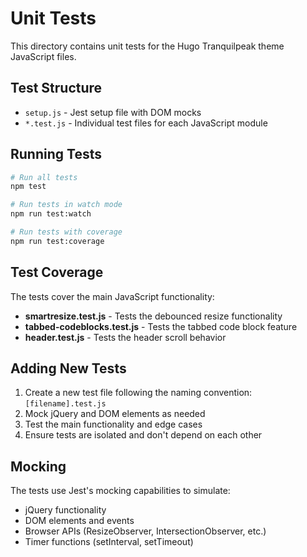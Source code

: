 # Unit Tests

This directory contains unit tests for the Hugo Tranquilpeak theme JavaScript files.

## Test Structure

- `setup.js` - Jest setup file with DOM mocks
- `*.test.js` - Individual test files for each JavaScript module

## Running Tests

```bash
# Run all tests
npm test

# Run tests in watch mode
npm run test:watch

# Run tests with coverage
npm run test:coverage
```

## Test Coverage

The tests cover the main JavaScript functionality:

- **smartresize.test.js** - Tests the debounced resize functionality
- **tabbed-codeblocks.test.js** - Tests the tabbed code block feature
- **header.test.js** - Tests the header scroll behavior

## Adding New Tests

1. Create a new test file following the naming convention: `[filename].test.js`
2. Mock jQuery and DOM elements as needed
3. Test the main functionality and edge cases
4. Ensure tests are isolated and don't depend on each other

## Mocking

The tests use Jest's mocking capabilities to simulate:
- jQuery functionality
- DOM elements and events
- Browser APIs (ResizeObserver, IntersectionObserver, etc.)
- Timer functions (setInterval, setTimeout) 